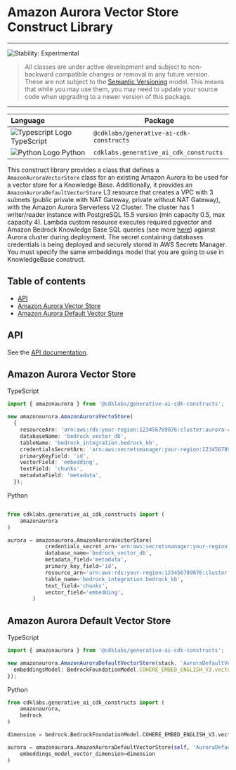 # Amazon Aurora Vector Store Construct Library
<!--BEGIN STABILITY BANNER-->

---

![Stability: Experimental](https://img.shields.io/badge/stability-Experimental-important.svg?style=for-the-badge)

> All classes are under active development and subject to non-backward compatible changes or removal in any
> future version. These are not subject to the [Semantic Versioning](https://semver.org/) model.
> This means that while you may use them, you may need to update your source code when upgrading to a newer version of this package.

---
<!--END STABILITY BANNER-->


| **Language**     | **Package**        |
|:-------------|-----------------|
|![Typescript Logo](https://docs.aws.amazon.com/cdk/api/latest/img/typescript32.png) TypeScript|`@cdklabs/generative-ai-cdk-constructs`|
|![Python Logo](https://docs.aws.amazon.com/cdk/api/latest/img/python32.png) Python|`cdklabs.generative_ai_cdk_constructs`|

This construct library provides a class that defines a `AmazonAuroraVectorStore` class for an existing Amazon Aurora to be used for a vector store for a Knowledge Base. Additionally, it provides an `AmazonAuroraDefaultVectorStore` L3 resource that creates a VPC with 3 subnets (public private with NAT Gateway, private without NAT Gateway), with the Amazon Aurora Serverless V2 Cluster. The cluster has 1 writer/reader instance with PostgreSQL 15.5 version (min capacity 0.5, max capacity 4). Lambda custom resource executes required pgvector and Amazon Bedrock Knowledge Base SQL queries (see more [here](https://docs.aws.amazon.com/AmazonRDS/latest/AuroraUserGuide/AuroraPostgreSQL.VectorDB.html)) against Aurora cluster during deployment. The secret containing databases credentials is being deployed and securely stored in AWS Secrets Manager. You must specify the same embeddings model that you are going to use in KnowledgeBase construct.

## Table of contents
- [API](#api)
- [Amazon Aurora Vector Store](#amazon-aurora-vector-store)
- [Amazon Aurora Default Vector Store](#amazon-aurora-default-vector-store)



## API
See the [API documentation](../../../apidocs/namespaces/amazonaurora/README.md).

## Amazon Aurora Vector Store

TypeScript

```ts
import { amazonaurora } from '@cdklabs/generative-ai-cdk-constructs';

new amazonaurora.AmazonAuroraVectoStore(
  {
    resourceArn: 'arn:aws:rds:your-region:123456789876:cluster:aurora-cluster-manual',
    databaseName: 'bedrock_vector_db',
    tableName: 'bedrock_integration.bedrock_kb',
    credentialsSecretArn: 'arn:aws:secretsmanager:your-region:123456789876:secret:your-key-name',
    primaryKeyField: 'id',
    vectorField: 'embedding',
    textField: 'chunks',
    metadataField: 'metadata',
  });
```

Python

```python

from cdklabs.generative_ai_cdk_constructs import (
    amazonaurora
)

aurora = amazonaurora.AmazonAuroraVectorStore(
            credentials_secret_arn='arn:aws:secretsmanager:your-region:123456789876:secret:your-key-name',
            database_name='bedrock_vector_db',
            metadata_field='metadata',
            primary_key_field='id',
            resource_arn='arn:aws:rds:your-region:123456789876:cluster:aurora-cluster-manual',
            table_name='bedrock_integration.bedrock_kb',
            text_field='chunks',
            vector_field='embedding',
        )
```

## Amazon Aurora Default Vector Store

TypeScript

```ts
import { amazonaurora } from '@cdklabs/generative-ai-cdk-constructs';

new amazonaurora.AmazonAuroraDefaultVectorStore(stack, 'AuroraDefaultVectorStore', {
  embeddingsModel: BedrockFoundationModel.COHERE_EMBED_ENGLISH_V3.vectorDimensions!,
});
```

Python
```python
from cdklabs.generative_ai_cdk_constructs import (
    amazonaurora,
    bedrock
)

dimension = bedrock.BedrockFoundationModel.COHERE_EMBED_ENGLISH_V3.vector_dimensions

aurora = amazonaurora.AmazonAuroraDefaultVectorStore(self, 'AuroraDefaultVectorStore',
    embeddings_model_vector_dimension=dimension
)
```

